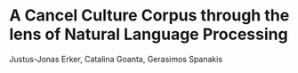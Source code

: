 # A Cancel Culture Corpus through the lens of Natural Language Processing

Justus-Jonas Erker, Catalina Goanta, Gerasimos Spanakis
